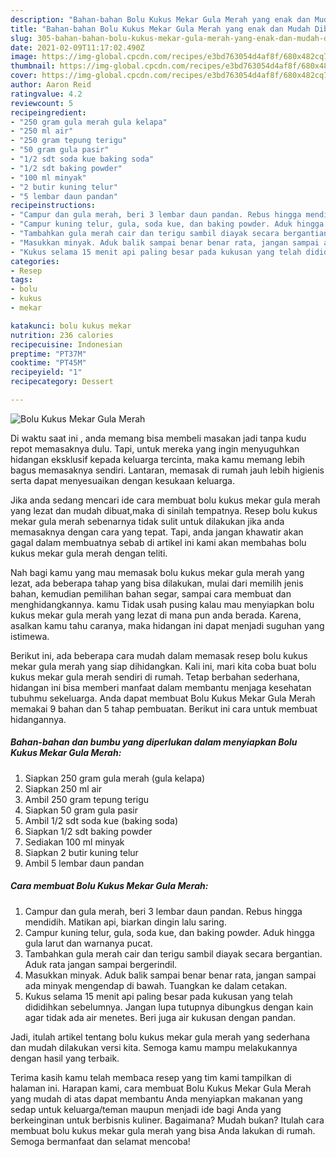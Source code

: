 ```yaml
---
description: "Bahan-bahan Bolu Kukus Mekar Gula Merah yang enak dan Mudah Dibuat"
title: "Bahan-bahan Bolu Kukus Mekar Gula Merah yang enak dan Mudah Dibuat"
slug: 305-bahan-bahan-bolu-kukus-mekar-gula-merah-yang-enak-dan-mudah-dibuat
date: 2021-02-09T11:17:02.490Z
image: https://img-global.cpcdn.com/recipes/e3bd763054d4af8f/680x482cq70/bolu-kukus-mekar-gula-merah-foto-resep-utama.jpg
thumbnail: https://img-global.cpcdn.com/recipes/e3bd763054d4af8f/680x482cq70/bolu-kukus-mekar-gula-merah-foto-resep-utama.jpg
cover: https://img-global.cpcdn.com/recipes/e3bd763054d4af8f/680x482cq70/bolu-kukus-mekar-gula-merah-foto-resep-utama.jpg
author: Aaron Reid
ratingvalue: 4.2
reviewcount: 5
recipeingredient:
- "250 gram gula merah gula kelapa"
- "250 ml air"
- "250 gram tepung terigu"
- "50 gram gula pasir"
- "1/2 sdt soda kue baking soda"
- "1/2 sdt baking powder"
- "100 ml minyak"
- "2 butir kuning telur"
- "5 lembar daun pandan"
recipeinstructions:
- "Campur dan gula merah, beri 3 lembar daun pandan. Rebus hingga mendidih. Matikan api, biarkan dingin lalu saring."
- "Campur kuning telur, gula, soda kue, dan baking powder. Aduk hingga gula larut dan warnanya pucat."
- "Tambahkan gula merah cair dan terigu sambil diayak secara bergantian. Aduk rata jangan sampai bergerindil."
- "Masukkan minyak. Aduk balik sampai benar benar rata, jangan sampai ada minyak mengendap di bawah. Tuangkan ke dalam cetakan."
- "Kukus selama 15 menit api paling besar pada kukusan yang telah dididihkan sebelumnya. Jangan lupa tutupnya dibungkus dengan kain agar tidak ada air menetes. Beri juga air kukusan dengan pandan."
categories:
- Resep
tags:
- bolu
- kukus
- mekar

katakunci: bolu kukus mekar 
nutrition: 236 calories
recipecuisine: Indonesian
preptime: "PT37M"
cooktime: "PT45M"
recipeyield: "1"
recipecategory: Dessert

---
```



![Bolu Kukus Mekar Gula Merah](https://img-global.cpcdn.com/recipes/e3bd763054d4af8f/680x482cq70/bolu-kukus-mekar-gula-merah-foto-resep-utama.jpg)

Di waktu  saat ini , anda memang bisa membeli masakan jadi tanpa kudu repot memasaknya dulu. Tapi, untuk mereka yang ingin menyuguhkan hidangan eksklusif kepada keluarga tercinta, maka kamu memang lebih bagus memasaknya sendiri. Lantaran, memasak di rumah jauh lebih higienis serta dapat menyesuaikan dengan kesukaan keluarga.

Jika anda sedang mencari ide cara membuat bolu kukus mekar gula merah yang lezat dan mudah dibuat,maka di sinilah tempatnya. Resep bolu kukus mekar gula merah  sebenarnya tidak sulit untuk dilakukan jika anda memasaknya dengan cara yang tepat. Tapi, anda jangan khawatir akan gagal dalam membuatnya 
sebab di artikel ini kami akan membahas bolu kukus mekar gula merah dengan teliti.  



Nah bagi kamu yang mau memasak bolu kukus mekar gula merah yang lezat, ada beberapa tahap yang bisa dilakukan, mulai dari memilih jenis bahan, kemudian pemilihan bahan segar, sampai cara membuat dan menghidangkannya. kamu Tidak usah pusing kalau mau menyiapkan bolu kukus mekar gula merah yang lezat di mana pun anda berada. Karena, asalkan kamu  tahu caranya, maka hidangan ini dapat menjadi suguhan yang istimewa.

Berikut ini, ada beberapa cara mudah dalam memasak resep bolu kukus mekar gula merah yang siap dihidangkan. Kali ini, mari kita coba buat bolu kukus mekar gula merah sendiri di rumah. Tetap berbahan sederhana, hidangan ini bisa memberi manfaat dalam membantu menjaga kesehatan tubuhmu sekeluarga. Anda dapat membuat Bolu Kukus Mekar Gula Merah memakai 9 bahan dan 5 tahap pembuatan. Berikut ini cara untuk membuat hidangannya.

<!--inarticleads1-->

##### Bahan-bahan dan bumbu yang diperlukan dalam menyiapkan Bolu Kukus Mekar Gula Merah:

1. Siapkan 250 gram gula merah (gula kelapa)
1. Siapkan 250 ml air
1. Ambil 250 gram tepung terigu
1. Siapkan 50 gram gula pasir
1. Ambil 1/2 sdt soda kue (baking soda)
1. Siapkan 1/2 sdt baking powder
1. Sediakan 100 ml minyak
1. Siapkan 2 butir kuning telur
1. Ambil 5 lembar daun pandan




<!--inarticleads2-->

##### Cara membuat Bolu Kukus Mekar Gula Merah:

1. Campur dan gula merah, beri 3 lembar daun pandan. Rebus hingga mendidih. Matikan api, biarkan dingin lalu saring.
1. Campur kuning telur, gula, soda kue, dan baking powder. Aduk hingga gula larut dan warnanya pucat.
1. Tambahkan gula merah cair dan terigu sambil diayak secara bergantian. Aduk rata jangan sampai bergerindil.
1. Masukkan minyak. Aduk balik sampai benar benar rata, jangan sampai ada minyak mengendap di bawah. Tuangkan ke dalam cetakan.
1. Kukus selama 15 menit api paling besar pada kukusan yang telah dididihkan sebelumnya. Jangan lupa tutupnya dibungkus dengan kain agar tidak ada air menetes. Beri juga air kukusan dengan pandan.




Jadi, itulah artikel tentang  bolu kukus mekar gula merah  yang sederhana dan mudah dilakukan versi kita. Semoga kamu mampu melakukannya dengan hasil yang terbaik. 

Terima kasih kamu telah membaca resep yang tim kami tampilkan di halaman ini. Harapan kami, cara membuat  Bolu Kukus Mekar Gula Merah yang mudah di atas dapat membantu Anda menyiapkan makanan yang sedap untuk keluarga/teman maupun menjadi ide bagi Anda yang berkeinginan untuk berbisnis kuliner. Bagaimana? Mudah bukan? Itulah cara membuat bolu kukus mekar gula merah yang bisa Anda lakukan di rumah. Semoga bermanfaat dan selamat mencoba!

